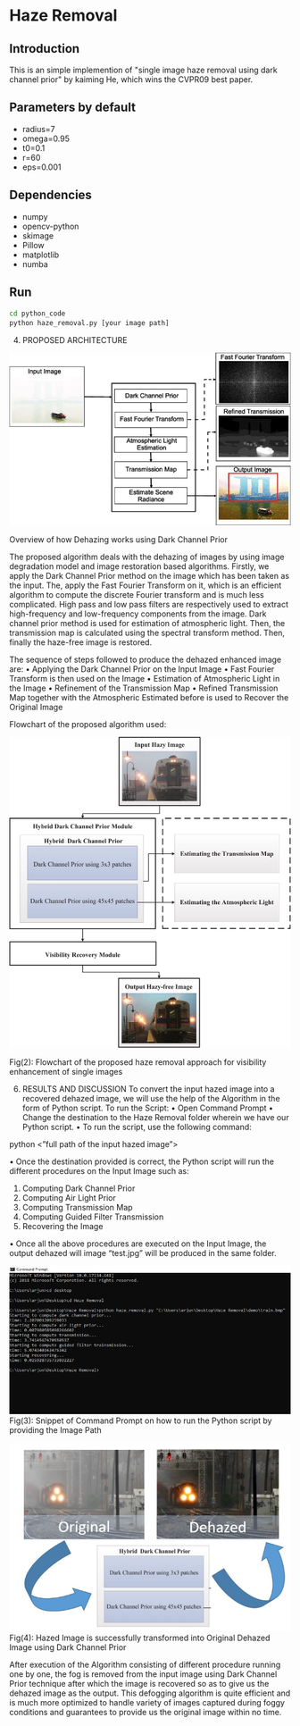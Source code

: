 # Haze Removal

## Introduction

This is an simple implemention of "single image haze removal using dark channel prior" by kaiming He, which wins the CVPR09 best paper.

## Parameters by default
- radius=7
- omega=0.95
- t0=0.1
- r=60
- eps=0.001

## Dependencies

- numpy
- opencv-python
- skimage
- Pillow
- matplotlib
- numba

## Run

```bash
cd python_code
python haze_removal.py [your image path]
```




4.	PROPOSED ARCHITECTURE  

![](images/2.jpg)


Overview of how Dehazing works using Dark Channel Prior 
 
The proposed algorithm deals with the dehazing of images by using image degradation model and image restoration based algorithms. Firstly, we apply the Dark Channel Prior method on the image which has been taken as the input. The, apply the Fast Fourier Transform on it, which is an efficient algorithm to compute the discrete Fourier transform and is much less complicated. High pass and low pass filters are respectively used to extract high-frequency and low-frequency components from the image. Dark channel prior method is used for estimation of atmospheric light. Then, the transmission map is calculated using the spectral transform method. Then, finally the haze-free image is restored. 
 
The sequence of steps followed to produce the dehazed enhanced image are: 
•	Applying the Dark Channel Prior on the Input Image 
•	Fast Fourier Transform is then used on the Image 
•	Estimation of Atmospheric Light in the Image 
•	Refinement of the Transmission Map 
•	Refined Transmission Map together with the Atmospheric Estimated before is used to Recover the Original Image 
 

Flowchart of the proposed algorithm used: 
 
 ![](images/1.jpg)
 
Fig(2): Flowchart of the proposed haze removal approach for visibility enhancement of single images 

6.	RESULTS AND DISCUSSION
To convert the input hazed image into a recovered dehazed image, we will use the help of the Algorithm in the form of Python script.
To run the Script:
•	Open Command Prompt
•	Change the destination to the Haze Removal folder wherein we have our Python script.
•	To run the script, use the following command:

python  <name of script>   <”full path of the input hazed image”>

•	Once the destination provided is correct, the Python script will run the different procedures on the Input Image such as:
1.	Computing Dark Channel Prior
2.	Computing Air Light Prior
3.	Computing Transmission Map
4.	Computing Guided Filter Transmission
5.	Recovering the Image

•	Once all the above procedures are executed on the Input Image, the output dehazed will image “test.jpg” will be produced in the same folder.
 
 ![](images/3.jpg)
 Fig(3): Snippet of Command Prompt on how to run the Python script by providing the Image Path
 
 
  ![](images/4.jpg)
 Fig(4): Hazed Image is successfully transformed into Original Dehazed Image using Dark Channel Prior



After execution of the Algorithm consisting of different procedure running one by one, the fog is removed from the input image using Dark Channel Prior technique after which the image is recovered so as to give us the dehazed image as the output. 
This defogging algorithm is quite efficient and is much more optimized to handle variety of images captured during foggy conditions and guarantees to provide us the original image within no time.



